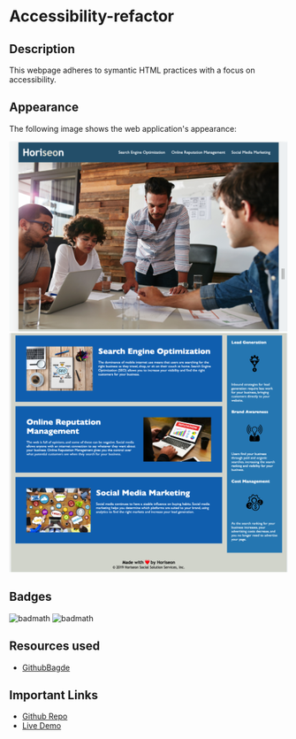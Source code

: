 # Accessibility-refactor

## Description

This webpage adheres to symantic HTML practices with a focus on accessibility.

## Appearance

The following image shows the web application's appearance:

![The Horiseon webpage includes a navigation bar, a header image, and cards with text and images at the bottom of the page.](./assets/images/Screenshot%202023-06-14%20at%209.27.28%20PM.png)
![The Horiseon webpage includes a navigation bar, a header image, and cards with text and images at the bottom of the page.](./assets/images/Screenshot%202023-06-14%20at%209.27.42%20PM.png)

## Badges

![badmath](https://img.shields.io/badge/HTML5-E34F26?style=for-the-badge&logo=html5&logoColor=white)
![badmath](https://img.shields.io/badge/CSS3-1572B6?style=for-the-badge&logo=css3&logoColor=white)

## Resources used

- [GithubBagde](https://github.com/alexandresanlim/Badges4-README.md-Profile)

## Important Links

- [Github Repo](https://github.com/sucheta90/accessibility-refactor)
- [Live Demo](https://sucheta90.github.io/accessibility-refactor/)
